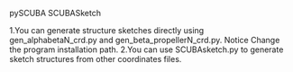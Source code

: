 pySCUBA SCUBASketch

1.You can generate structure sketches directly using gen_alphabetaN_crd.py and gen_beta_propellerN_crd.py. Notice Change the program installation path.
2.You can use SCUBAsketch.py to generate sketch structures from other coordinates files.
